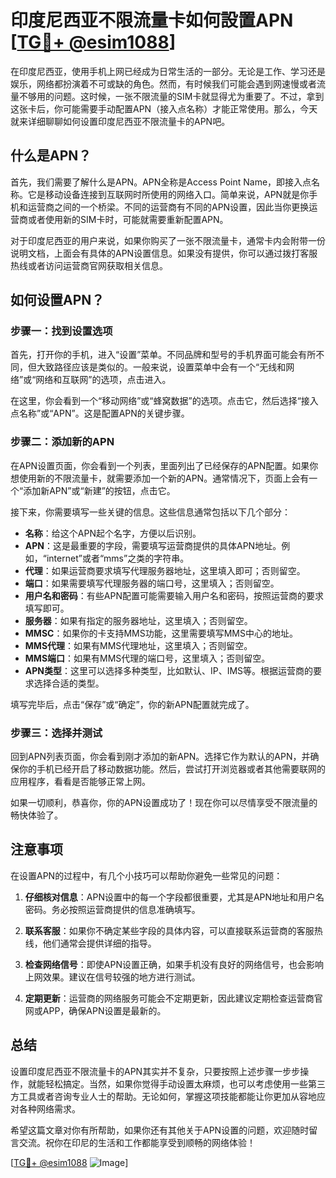 # 印度尼西亚不限流量卡如何設置APN [[TG💪+ @esim1088](https://t.me/s/esim1088)]

在印度尼西亚，使用手机上网已经成为日常生活的一部分。无论是工作、学习还是娱乐，网络都扮演着不可或缺的角色。然而，有时候我们可能会遇到网速慢或者流量不够用的问题。这时候，一张不限流量的SIM卡就显得尤为重要了。不过，拿到这张卡后，你可能需要手动配置APN（接入点名称）才能正常使用。那么，今天就来详细聊聊如何设置印度尼西亚不限流量卡的APN吧。

## 什么是APN？

首先，我们需要了解什么是APN。APN全称是Access Point Name，即接入点名称。它是移动设备连接到互联网时所使用的网络入口。简单来说，APN就是你手机和运营商之间的一个桥梁。不同的运营商有不同的APN设置，因此当你更换运营商或者使用新的SIM卡时，可能就需要重新配置APN。

对于印度尼西亚的用户来说，如果你购买了一张不限流量卡，通常卡内会附带一份说明文档，上面会有具体的APN设置信息。如果没有提供，你可以通过拨打客服热线或者访问运营商官网获取相关信息。

## 如何设置APN？

### 步骤一：找到设置选项

首先，打开你的手机，进入“设置”菜单。不同品牌和型号的手机界面可能会有所不同，但大致路径应该是类似的。一般来说，设置菜单中会有一个“无线和网络”或“网络和互联网”的选项，点击进入。

在这里，你会看到一个“移动网络”或“蜂窝数据”的选项。点击它，然后选择“接入点名称”或“APN”。这是配置APN的关键步骤。

### 步骤二：添加新的APN

在APN设置页面，你会看到一个列表，里面列出了已经保存的APN配置。如果你想使用新的不限流量卡，就需要添加一个新的APN。通常情况下，页面上会有一个“添加新APN”或“新建”的按钮，点击它。

接下来，你需要填写一些关键的信息。这些信息通常包括以下几个部分：

- **名称**：给这个APN起个名字，方便以后识别。
- **APN**：这是最重要的字段，需要填写运营商提供的具体APN地址。例如，“internet”或者“mms”之类的字符串。
- **代理**：如果运营商要求填写代理服务器地址，这里填入即可；否则留空。
- **端口**：如果需要填写代理服务器的端口号，这里填入；否则留空。
- **用户名和密码**：有些APN配置可能需要输入用户名和密码，按照运营商的要求填写即可。
- **服务器**：如果有指定的服务器地址，这里填入；否则留空。
- **MMSC**：如果你的卡支持MMS功能，这里需要填写MMS中心的地址。
- **MMS代理**：如果有MMS代理地址，这里填入；否则留空。
- **MMS端口**：如果有MMS代理的端口号，这里填入；否则留空。
- **APN类型**：这里可以选择多种类型，比如默认、IP、IMS等。根据运营商的要求选择合适的类型。

填写完毕后，点击“保存”或“确定”，你的新APN配置就完成了。

### 步骤三：选择并测试

回到APN列表页面，你会看到刚才添加的新APN。选择它作为默认的APN，并确保你的手机已经开启了移动数据功能。然后，尝试打开浏览器或者其他需要联网的应用程序，看看是否能够正常上网。

如果一切顺利，恭喜你，你的APN设置成功了！现在你可以尽情享受不限流量的畅快体验了。

## 注意事项

在设置APN的过程中，有几个小技巧可以帮助你避免一些常见的问题：

1. **仔细核对信息**：APN设置中的每一个字段都很重要，尤其是APN地址和用户名密码。务必按照运营商提供的信息准确填写。
   
2. **联系客服**：如果你不确定某些字段的具体内容，可以直接联系运营商的客服热线，他们通常会提供详细的指导。

3. **检查网络信号**：即使APN设置正确，如果手机没有良好的网络信号，也会影响上网效果。建议在信号较强的地方进行测试。

4. **定期更新**：运营商的网络服务可能会不定期更新，因此建议定期检查运营商官网或APP，确保APN设置是最新的。

## 总结

设置印度尼西亚不限流量卡的APN其实并不复杂，只要按照上述步骤一步步操作，就能轻松搞定。当然，如果你觉得手动设置太麻烦，也可以考虑使用一些第三方工具或者咨询专业人士的帮助。无论如何，掌握这项技能都能让你更加从容地应对各种网络需求。

希望这篇文章对你有所帮助，如果你还有其他关于APN设置的问题，欢迎随时留言交流。祝你在印尼的生活和工作都能享受到顺畅的网络体验！

[[TG💪+ @esim1088](https://t.me/s/esim1088) ![Image](https://i.postimg.cc/4NQfJmqS/Snipaste-2025-05-13-00-14-12.png)]